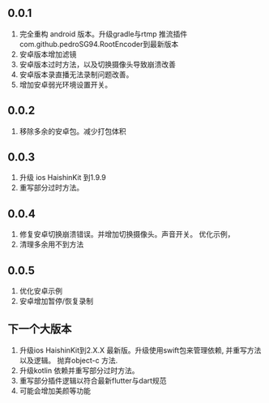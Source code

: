 ## 0.0.1
1. 完全重构 android 版本。升级gradle与rtmp 推流插件com.github.pedroSG94.RootEncoder到最新版本
2. 安卓版本增加滤镜
3. 安卓版本过时方法，以及切换摄像头导致崩溃改善
4. 安卓版本录直播无法录制问题改善。
5. 增加安卓弱光环境设置开关。

## 0.0.2
1. 移除多余的安卓包。减少打包体积

## 0.0.3
1. 升级 ios HaishinKit 到1.9.9
2. 重写部分过时方法。


## 0.0.4
1. 修复安卓切换崩溃错误。并增加切换摄像头。声音开关。 优化示例，
2. 清理多余用不到方法

## 0.0.5
1. 优化安卓示例
2. 安卓增加暂停/恢复录制

## 下一个大版本
1. 升级ios HaishinKit到2.X.X 最新版。升级使用swift包来管理依赖, 并重写方法以及逻辑。 抛弃object-c 方法.
2. 升级kotlin 依赖并重写部分过时方法。
3. 重写部分插件逻辑以符合最新flutter与dart规范
4. 可能会增加美颜等功能



